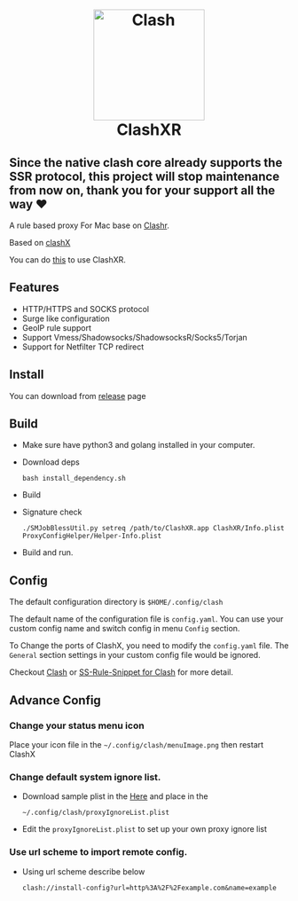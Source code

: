 <h1 align="center">
  <img src="https://github.com/Dreamacro/clash/raw/master/docs/logo.png" alt="Clash" width="200">
  <br>
  ClashXR
  <br>
</h1>

## Since the native clash core already supports the SSR protocol, this project will stop maintenance from now on, thank you for your support all the way ❤️

A rule based proxy For Mac base on [Clashr](https://github.com/paradiseduo/clashr).

Based on [clashX](https://github.com/yichengchen/clashX)

You can do [this](https://github.com/paradiseduo/subweb) to use ClashXR.


## Features

- HTTP/HTTPS and SOCKS protocol
- Surge like configuration
- GeoIP rule support
- Support Vmess/Shadowsocks/ShadowsocksR/Socks5/Torjan
- Support for Netfilter TCP redirect

## Install

You can download from [release](https://github.com/paradiseduo/ClashXR/releases) page

## Build
- Make sure have python3 and golang installed in your computer.

- Download deps
  ```
  bash install_dependency.sh
  ```
- Build
  
- Signature check
  ```shell 
  ./SMJobBlessUtil.py setreq /path/to/ClashXR.app ClashXR/Info.plist ProxyConfigHelper/Helper-Info.plist
  ```

- Build and run.

## Config


The default configuration directory is `$HOME/.config/clash`

The default name of the configuration file is `config.yaml`. You can use your custom config name and switch config in menu `Config` section.

To Change the ports of ClashX, you need to modify the `config.yaml` file. The `General` section settings in your custom config file would be ignored.

Checkout [Clash](https://github.com/Dreamacro/clash) or [SS-Rule-Snippet for Clash](https://github.com/Hackl0us/SS-Rule-Snippet/blob/master/LAZY_RULES/clash.yaml) for more detail.

## Advance Config
### Change your status menu icon

  Place your icon file in the `~/.config/clash/menuImage.png`  then restart ClashX

### Change default system ignore list.

- Download sample plist in the [Here](proxyIgnoreList.plist) and place in the

  ```
  ~/.config/clash/proxyIgnoreList.plist
  ```

- Edit the `proxyIgnoreList.plist` to set up your own proxy ignore list

### Use url scheme to import remote config.

- Using url scheme describe below

  ```
  clash://install-config?url=http%3A%2F%2Fexample.com&name=example
  ```


